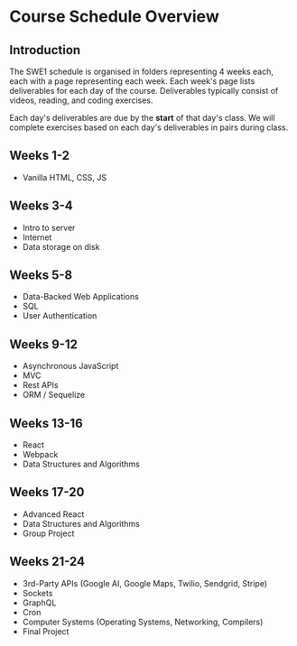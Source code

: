 # Course Schedule Overview

## Introduction

The SWE1 schedule is organised in folders representing 4 weeks each, each with a page representing each week. Each week's page lists deliverables for each day of the course. Deliverables typically consist of videos, reading, and coding exercises.

Each day's deliverables are due by the **start** of that day's class. We will complete exercises based on each day's deliverables in pairs during class.

## Weeks 1-2

* Vanilla HTML, CSS, JS

## Weeks 3-4

* Intro to server
* Internet
* Data storage on disk

## Weeks 5-8

* Data-Backed Web Applications
* SQL
* User Authentication

## Weeks 9-12

* Asynchronous JavaScript
* MVC
* Rest APIs
* ORM / Sequelize

## Weeks 13-16

* React
* Webpack
* Data Structures and Algorithms

## Weeks 17-20

* Advanced React
* Data Structures and Algorithms
* Group Project

## Weeks 21-24

* 3rd-Party APIs \(Google AI, Google Maps, Twilio, Sendgrid, Stripe\)
* Sockets
* GraphQL
* Cron
* Computer Systems \(Operating Systems, Networking, Compilers\)
* Final Project

